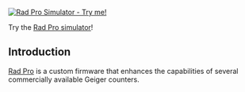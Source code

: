 [![Rad Pro Simulator - Try me!](docs/img/radpro-title-tryme.png)](https://gissio.github.io/radpro-simulator/)

Try the [Rad Pro simulator](https://gissio.github.io/radpro-simulator/)!

## Introduction

[Rad Pro]([https://www](https://github.com/Gissio/radpro)) is a custom firmware that enhances the capabilities of several commercially available Geiger counters.
